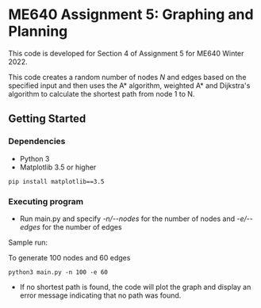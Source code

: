 # ME640 Assignment 5: Graphing and Planning

This code is developed for Section 4 of Assignment 5 for ME640 Winter 2022.

This code creates a random number of nodes *N* and edges based on the specified input and then uses the A* algorithm, weighted A* and Dijkstra's algorithm to calculate the shortest path from node 1 to N.

## Getting Started

### Dependencies

* Python 3
* Matplotlib 3.5 or higher
```
pip install matplotlib==3.5
```

### Executing program

* Run main.py and specify *-n/--nodes* for the number of nodes and *-e/--edges* for the number of edges

Sample run:

To generate 100 nodes and 60 edges

```
python3 main.py -n 100 -e 60
```

* If no shortest path is found, the code will plot the graph and display an error message indicating that no path was found.